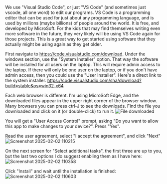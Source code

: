 We use "Visual Studio Code", or just "VS Code" (and sometimes just vscode, all one word) to edit our programs. VS Code is a programming editor that can be used for just about any programming language, and is used by millions (maybe billions) of people around the world. It is free, and developed by MicroSoft. For the kids that may find themselves writing even more software in the future, they very likely will be using VS Code again for those projects. This is a great way to get started using software that they actually might be using again as they get older.

First navigate to https://code.visualstudio.com/download. Under the windows section, use the "System Installer" option. That way the software will be installed for all users on the laptop. This will require admin access to the laptop. If there will only be one user on the laptop, or if you don't have admin access, then you could use the "User Installer". Here's a direct link to the system installer. https://code.visualstudio.com/sha/download?build=stable&os=win32-x64

Each web browser is different. I'm using MicroSoft Edge, and the downloaded files appear in the upper right corner of the browser window. Many browsers you can press ctrl-J to see the downloads. Find the file you downloaded and click on it (or double-click) to run it.
![File downloaded](https://github.com/user-attachments/assets/5100817e-0a75-4247-873f-f0228b70b19b)

You will get a "User Access Control" prompt, asking "Do you want to allow this app to make changes to your device?". Press "Yes".

Read the user agreement, select "I accept the agreement", and click "Next"
![Screenshot 2025-02-02 110215](https://github.com/user-attachments/assets/4df8dab8-72d7-4080-aa37-1ee09d25d959)

On the next screen for "Select additional tasks", the first three are up to you, but the last two options I do suggest enabling them as I have here:
![Screenshot 2025-02-02 110358](https://github.com/user-attachments/assets/1642f71a-bd18-4303-ae44-3fdf344d733a)

Click "Install" and wait until the installation is finished:
![Screenshot 2025-02-02 110603](https://github.com/user-attachments/assets/a7f0b996-23a4-4328-a860-7e2c6760496e)

